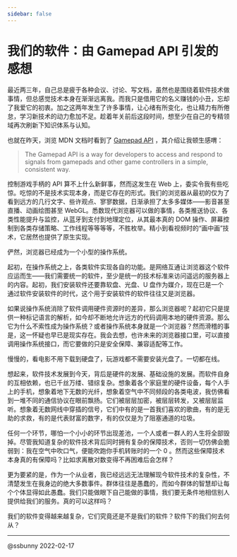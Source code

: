 ```yaml
---
sidebar: false
---
```


# 我们的软件：由 Gamepad API 引发的感想

最近两三年，自己总是疲于各种会议、讨论、写文档，虽然也是围绕着软件技术做事情，但总感觉技术本身在渐渐远离我。而我只是借用它的名义赚钱的小丑，忘却了我爱它的初衷。加之这两年发生了许多事情，让心绪有所变化，也让精力有所倦怠，学习新技术的动力愈加不足。趁着年关前后这段时间，想至少在自己的专精领域再次刷新下知识体系与认知。

也就在昨天，浏览 MDN 文档时看到了 [Gamepad API](https://developer.mozilla.org/en-US/docs/Web/API/Gamepad_API) ，其介绍让我顿生感喟：

> The Gamepad API is a way for developers to access and respond to signals from gamepads and other game controllers in a simple, consistent way.

控制游戏手柄的 API 算不上什么新鲜事，然而这发生在 Web 上，委实令我有些吃惊。吃惊的不是技术实现本身，而是它存在的形式。我们的浏览器从最初的仅为了看到远方的几行文字、些许观点、寥寥数据，日渐承担了太多多媒体——影音甚至直播、动画绘图甚至 WebGL。悉数现代浏览器可以做的事情，各类推送协议、各类性能提升与监控，从蓝牙到支付到地理定位，从其最本真的 DOM 操作、屏幕控制到各类存储策略、工作线程等等等等，不胜枚举。精小到看视频时的“画中画”技术，它居然也提供了原生实现。

俨然，浏览器已经成为一个小型的操作系统。

起初，在操作系统之上，各类软件实现各自的功能。是网络互通让浏览器这个软件应运而生——我们需要统一的软件，至少是统一的技术标准来访问遥远的服务器上的内容。起初，我们安装软件还要靠软盘、光盘、U 盘作为媒介，现在已是一个通过软件安装软件的时代，这个用于安装软件的软件往往又是浏览器。

如果说操作系统消除了软件调用硬件资源时的差异，那么浏览器呢？起初它只是提供一种标记语言的解析，如今却不断地允许远方的代码调用本地的硬件资源。那么它为什么不索性成为操作系统？或者操作系统本身就是一个浏览器？然而滑稽的事是，这一怀疑也早已是现实存在。我会去想，也许未来的浏览器接口里，可以直接调用操作系统接口，而它要做的只是安全保障、兼容适配等工作。

慢慢的，看电影不用下载到硬盘了，玩游戏都不需要安装光盘了。一切都在线。

想起来，软件技术发展到今天，背后是硬件的发展、基础设施的发展。而软件自身的互相依赖，也已千丝万缕、错综复杂。想象着各个家庭里的硬件设备，每个人手上的手机，想象着地下无数的光纤，想象着空气中不同频段的各类电波，我仿佛看到一堆不同的通信协议在眼前飘扬。它们被层层加密，被层层转发，又被层层监听。想象着无数网线中穿插的信号，它们中有的是一首我们喜欢的歌曲，有的是无助的求救，有的是代表财富的数字，有的仅仅是为了阻塞通道的垃圾。

任何一个环节，哪怕一个小小的环节出现差池，一个人或者一群人的人生将全部毁掉。尽管我知道复杂的软件技术背后同时拥有复杂的保障技术，否则一切仿佛会脆弱到：我在空气中吹口气，便能吹跑你手机转账时的一个 0 。然而这些保障技术本身真的有保障吗？比如求离散对数变得不再困难后会怎样？

更为要紧的是，作为一个从业者，我已经远远无法理解现今软件技术的复杂性，不清楚发生在我身边的绝大多数事件。群体往往是愚蠢的，而如今群体的智慧却让每个个体显得如此愚蠢。我们只能做眼下自己能做的事情，我们要无条件地相信别人提供给我们的服务。真的可以这样吗？

我们的软件变得越来越复杂，它们究竟还是不是我们的软件？软件下的我们何去何从？

---
@ssbunny 2022-02-17







